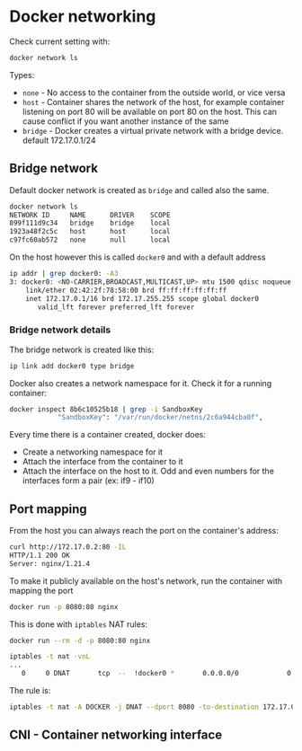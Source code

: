 # Docker networking 

Check current setting with:  
```bash
docker network ls
```

Types:  
- `none`  - No access to the container from the outside world, or vice versa  
- `host`  - Container shares the network of the host, for example container listening on port 80 will be available on port 80 on the host. This can cause conflict if you want another instance of the same  
- `bridge`  - Docker creates a virtual private network with a bridge device. default 172.17.0.1/24  

## Bridge network

Default docker network is created as `bridge` and called also the same.
```bash
docker network ls
NETWORK ID     NAME      DRIVER    SCOPE
899f111d9c34   bridge    bridge    local
1923a48f2c5c   host      host      local
c97fc60ab572   none      null      local
```

On the host however this is called `docker0` and with a default address
```bash
ip addr | grep docker0: -A3
3: docker0: <NO-CARRIER,BROADCAST,MULTICAST,UP> mtu 1500 qdisc noqueue state DOWN group default 
    link/ether 02:42:2f:78:58:00 brd ff:ff:ff:ff:ff:ff
    inet 172.17.0.1/16 brd 172.17.255.255 scope global docker0
       valid_lft forever preferred_lft forever
```

### Bridge network details

The bridge network is created like this:
```bash
ip link add docker0 type bridge
```

Docker also creates a network namespace for it. Check it for a running container:
```bash
docker inspect 8b6c10525b18 | grep -i SandboxKey
            "SandboxKey": "/var/run/docker/netns/2c6a944cba0f",
```
Every time there is a container created, docker does:
- Create a networking namespace for it
- Attach the interface from the container to it
- Attach the interface on the host to it. Odd and even numbers for the interfaces form a pair (ex: if9 - if10)

## Port mapping
From the host you can always reach the port on the container's address:
```bash
curl http://172.17.0.2:80 -IL
HTTP/1.1 200 OK
Server: nginx/1.21.4
```
To make it publicly available on the host's network, run the container with mapping the port
```bash
docker run -p 8080:80 nginx
```

This is done with `iptables` NAT rules:
```bash
docker run --rm -d -p 8080:80 nginx

iptables -t nat -vnL
...
   0     0 DNAT       tcp  --  !docker0 *       0.0.0.0/0            0.0.0.0/0            tcp dpt:8080 to:172.17.0.2:80
```
The rule is:
```bash
iptables -t nat -A DOCKER -j DNAT --dport 8080 -to-destination 172.17.0.2:80
```

## CNI - Container networking interface

